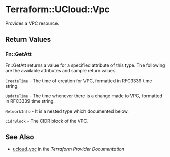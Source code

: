 # Terraform::UCloud::Vpc

Provides a VPC resource.

## Return Values

### Fn::GetAtt

Fn::GetAtt returns a value for a specified attribute of this type. The following are the available attributes and sample return values.

`CreateTime` - The time of creation for VPC, formatted in RFC3339 time string.

`UpdateTime` - The time whenever there is a change made to VPC, formatted in RFC3339 time string.

`NetworkInfo` - It is a nested type which documented below.

`CidrBlock` - The CIDR block of the VPC.

## See Also

* [ucloud_vpc](https://www.terraform.io/docs/providers/ucloud/r/vpc.html) in the _Terraform Provider Documentation_